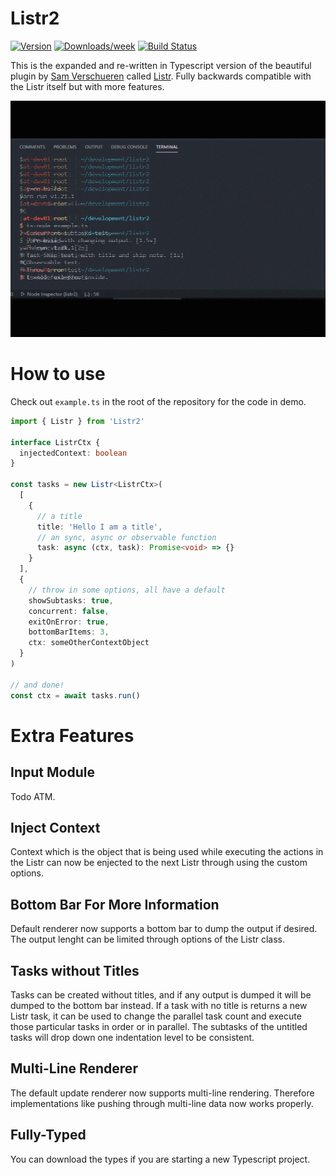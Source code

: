 # Listr2

[![Version](https://img.shields.io/npm/v/init-cli.svg)](https://npmjs.org/package/listr2)
[![Downloads/week](https://img.shields.io/npm/dw/init-cli.svg)](https://npmjs.org/package/listr2)
[![Build Status](https://cd.ev.kilic.dev/api/badges/cenk1cenk2/listr2/status.svg)](https://cd.ev.kilic.dev/cenk1cenk2/listr2)

This is the expanded and re-written in Typescript version of the beautiful plugin by [Sam Verschueren](https://github.com/SamVerschueren) called [Listr](https://github.com/SamVerschueren/listr). Fully backwards compatible with the Listr itself but with more features.

![Demo](./README/demo.gif)

# How to use

Check out `example.ts` in the root of the repository for the code in demo.

```typescript
import { Listr } from 'Listr2'

interface ListrCtx {
  injectedContext: boolean
}

const tasks = new Listr<ListrCtx>(
  [
    {
      // a title
      title: 'Hello I am a title',
      // an sync, async or observable function
      task: async (ctx, task): Promise<void> => {}
    }
  ],
  {
    // throw in some options, all have a default
    showSubtasks: true,
    concurrent: false,
    exitOnError: true,
    bottomBarItems: 3,
    ctx: someOtherContextObject
  }
)

// and done!
const ctx = await tasks.run()
```

# Extra Features

## Input Module

Todo ATM.

## Inject Context

Context which is the object that is being used while executing the actions in the Listr can now be enjected to the next Listr through using the custom options.

## Bottom Bar For More Information

Default renderer now supports a bottom bar to dump the output if desired. The output lenght can be limited through options of the Listr class.

## Tasks without Titles

Tasks can be created without titles, and if any output is dumped it will be dumped to the bottom bar instead. If a task with no title is returns a new Listr task, it can be used to change the parallel task count and execute those particular tasks in order or in parallel. The subtasks of the untitled tasks will drop down one indentation level to be consistent.

## Multi-Line Renderer

The default update renderer now supports multi-line rendering. Therefore implementations like pushing through multi-line data now works properly.

## Fully-Typed

You can download the types if you are starting a new Typescript project.
